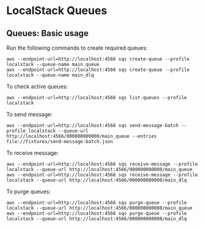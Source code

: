 # LocalStack Queues

## Queues: Basic usage

Run the following commands to create required queues:

```shell
aws --endpoint-url=http://localhost:4566 sqs create-queue --profile localstack --queue-name main_queue
aws --endpoint-url=http://localhost:4566 sqs create-queue --profile localstack --queue-name main_dlq
```

To check active queues:

```shell
aws --endpoint-url=http://localhost:4566 sqs list-queues --profile localstack
```

To send message:

```shell
aws --endpoint-url=http://localhost:4566 sqs send-message-batch --profile localstack --queue-url http://localhost:4566/000000000000/main_queue --entries file://fixtures/send-message-batch.json
```

To receive message:

```shell
aws --endpoint-url=http://localhost:4566 sqs receive-message --profile localstack --queue-url http://localhost:4566/000000000000/main_queue
aws --endpoint-url=http://localhost:4566 sqs receive-message --profile localstack --queue-url http://localhost:4566/000000000000/main_dlq
```

To purge queues:

```shell
aws --endpoint-url=http://localhost:4566 sqs purge-queue --profile localstack --queue-url http://localhost:4566/000000000000/main_queue
aws --endpoint-url=http://localhost:4566 sqs purge-queue --profile localstack --queue-url http://localhost:4566/000000000000/main_dlq
```
